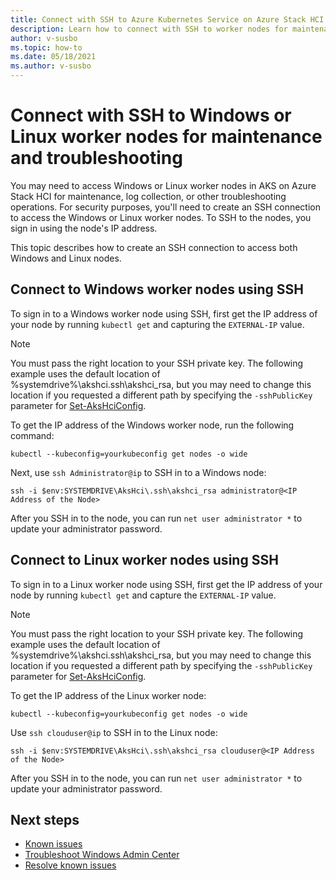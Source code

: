 ```yaml
---
title: Connect with SSH to Azure Kubernetes Service on Azure Stack HCI nodes
description: Learn how to connect with SSH to worker nodes for maintenance and troubleshooting in AKS on Azure Stack HCI.
author: v-susbo
ms.topic: how-to
ms.date: 05/18/2021
ms.author: v-susbo
---
```


# Connect with SSH to Windows or Linux worker nodes for maintenance and troubleshooting

You may need to access Windows or Linux worker nodes in AKS on Azure Stack HCI for maintenance, log collection, or other troubleshooting operations. For security purposes, you'll need to create an SSH connection to access the Windows or Linux worker nodes. To SSH to the nodes, you sign in using the node's IP address.

This topic describes how to create an SSH connection to access both Windows and Linux nodes.

## Connect to Windows worker nodes using SSH
To sign in to a Windows worker node using SSH, first get the IP address of your node by running `kubectl get` and capturing the `EXTERNAL-IP` value.

> [!NOTE]
> You must pass the right location to your SSH private key. The following example uses the default location of %systemdrive%\akshci\.ssh\akshci_rsa, but you may need to change this location if you requested a different path by specifying the `-sshPublicKey` parameter for [Set-AksHciConfig](./set-akshciconfig.md).

To get the IP address of the Windows worker node, run the following command:  

```
kubectl --kubeconfig=yourkubeconfig get nodes -o wide
```  

Next, use `ssh Administrator@ip` to SSH in to a Windows node:  

```
ssh -i $env:SYSTEMDRIVE\AksHci\.ssh\akshci_rsa administrator@<IP Address of the Node>
```
  
After you SSH in to the node, you can run `net user administrator *` to update your administrator password. 

## Connect to Linux worker nodes using SSH
To sign in to a Linux worker node using SSH, first get the IP address of your node by running `kubectl get` and capture the `EXTERNAL-IP` value.

> [!NOTE]
> You must pass the right location to your SSH private key. The following example uses the default location of %systemdrive%\akshci\.ssh\akshci_rsa, but you may need to change this location if you requested a different path by specifying the `-sshPublicKey` parameter for [Set-AksHciConfig](./set-akshciconfig.md).

To get the IP address of the Linux worker node:  

```
kubectl --kubeconfig=yourkubeconfig get nodes -o wide
```  

Use `ssh clouduser@ip` to SSH in to the Linux node: 

```
ssh -i $env:SYSTEMDRIVE\AksHci\.ssh\akshci_rsa clouduser@<IP Address of the Node>
```  

After you SSH in to the node, you can run `net user administrator *` to update your administrator password. 

## Next steps
- [Known issues](./known-issues.md)
- [Troubleshoot Windows Admin Center](./troubleshoot-windows-admin-center.md)
- [Resolve known issues](./troubleshoot-known-issues.md)